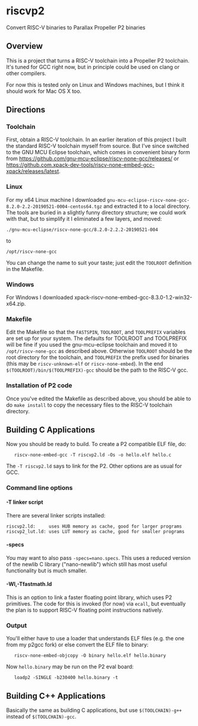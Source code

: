 # riscvp2

Convert RISC-V binaries to Parallax Propeller P2 binaries

## Overview

This is a project that turns a RISC-V toolchain into a Propeller P2 toolchain. It's tuned for GCC right now, but in principle could be used on clang or other compilers.

For now this is tested only on Linux and Windows machines, but I think it should work for Mac OS X too.

## Directions

### Toolchain

First, obtain a RISC-V toolchain. In an earlier iteration of this project I built the standard RISC-V toolchain myself from source. But I've since switched to the GNU MCU Eclipse toolchain, which comes in convenient binary form from https://github.com/gnu-mcu-eclipse/riscv-none-gcc/releases/ or https://github.com.xpack-dev-tools/riscv-none-embed-gcc-xpack/releases/latest.

### Linux

For my x64 Linux machine I downloaded `gnu-mcu-eclipse-riscv-none-gcc-8.2.0-2.2-20190521-0004-centos64.tgz` and extracted it to a local directory. The tools are buried in a slightly funny directory structure; we could work with that, but to simplify it I eliminated a few layers, and moved:
```
./gnu-mcu-eclipse/riscv-none-gcc/8.2.0-2.2.2-20190521-004
```
to
```
/opt/riscv-none-gcc
```
You can change the name to suit your taste; just edit the `TOOLROOT` definition in the Makefile.

### Windows

For Windows I downloaded xpack-riscv-none-embed-gcc-8.3.0-1.2-win32-x64.zip.

### Makefile

Edit the Makefile so that the `FASTSPIN`, `TOOLROOT`, and `TOOLPREFIX` variables are set up for your system. The defaults for TOOLROOT and TOOLPREFIX will be fine if you used the gnu-mcu-eclipse toolchain and moved it to `/opt/riscv-none-gcc` as described above. Otherwise `TOOLROOT` should be the root directory for the toolchain, and `TOOLPREFIX` the prefix used for binaries (this may be `riscv-unknown-elf` or `riscv-none-embed`). In the end `$(TOOLROOT)/bin/$(TOOLPREFIX)-gcc` should be the path to the RISC-V gcc.

### Installation of P2 code

Once you've edited the Makefile as described above, you should be able to do `make install` to copy the necessary files to the RISC-V toolchain directory.

## Building C Applications

Now you should be ready to build. To create a P2 compatible ELF file, do:
```
   riscv-none-embed-gcc -T riscvp2.ld -Os -o hello.elf hello.c
```

The `-T riscvp2.ld` says to link for the P2. Other options are as usual for GCC.

### Command line options

#### -T linker script

There are several linker scripts installed:
```
riscvp2.ld:     uses HUB memory as cache, good for larger programs
riscvp2_lut.ld: uses LUT memory as cache, good for smaller programs
```

#### -specs

You may want to also pass `-specs=nano.specs`. This uses a reduced version of the newlib C library ("nano-newlib") which still has most useful functionality but is much smaller.

#### -Wl,-Tfastmath.ld

This is an option to link a faster floating point library, which uses P2 primitives. The code for this is invoked (for now) via `ecall`, but eventually the plan is to support RISC-V floating point instructions natively.

### Output

You'll either have to use a loader that understands ELF files (e.g. the one from my p2gcc fork) or else convert the ELF file to binary:
```
   riscv-none-embed-objcopy -O binary hello.elf hello.binary
```
Now `hello.binary` may be run on the P2 eval board:
```
   loadp2 -SINGLE -b230400 hello.binary -t
```

## Building C++ Applications

Basically the same as building C applications, but use `$(TOOLCHAIN)-g++` instead of `$(TOOLCHAIN)-gcc`.
